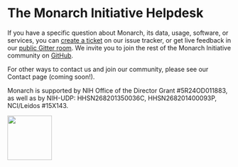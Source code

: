 # The Monarch Initiative Helpdesk

If you have a specific question about Monarch, its data, usage, software, or services, you can [create a ticket](https://github.com/monarch-initiative/helpdesk/issues/new/choose) on our issue tracker, or get live feedback in our [public Gitter room](https://gitter.im/monarch-initiative/helpdesk). We invite you to join the rest of the Monarch Initiative community on [GitHub](https://github.com/monarch-initiative).

For other ways to contact us and join our community, please see our Contact page (coming soon!).

Monarch is supported by NIH Office of the Director Grant #5R24OD011883, as well as by NIH-UDP: HHSN268201350036C, HHSN268201400093P, NCI/Leidos #15X143.

<img src="https://github.com/jmcmurry/closed-illustrations/blob/master/logos/monarch-logos/monarch-logo-black-stacked.png" width="100" class="mx-auto d-block" />

